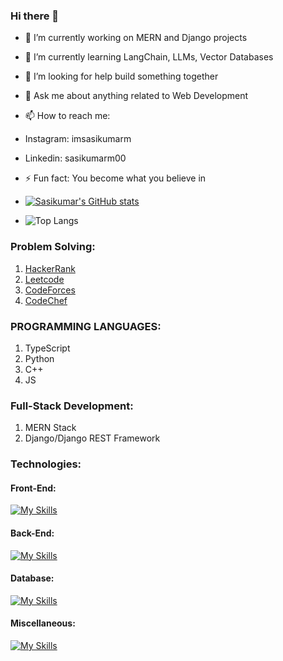 ### Hi there 👋

- 🔭 I’m currently working on MERN and Django projects
- 🌱 I’m currently learning LangChain, LLMs, Vector Databases
- 🤔 I’m looking for help build something together
- 💬 Ask me about anything related to Web Development
- 📫 How to reach me: 
-    Instagram: imsasikumarm
-    Linkedin:  sasikumarm00
- ⚡ Fun fact: You become what you believe in

- [![Sasikumar's GitHub stats](https://github-readme-stats.vercel.app/api?username=sasikumar00)](https://github.com/sasikumar00/github-readme-stats)
- ![Top Langs](https://github-readme-stats.vercel.app/api/top-langs/?username=sasikumar00&langs_count=8)

### Problem Solving:
1) [HackerRank](https://www.hackerrank.com/profile/sasikumarworks)
2) [Leetcode](https://leetcode.com/u/Sasikumar_M/)
3) [CodeForces](https://codeforces.com/profile/sasikumar_m)
4) [CodeChef](https://www.codechef.com/users/sasikumar00)

### PROGRAMMING LANGUAGES:
1) TypeScript
2) Python
3) C++
4) JS

### Full-Stack Development:
1) MERN Stack
2) Django/Django REST Framework

### Technologies:
#### Front-End:
[![My Skills](https://skillicons.dev/icons?i=figma,html,css,js,react,tailwindcss)](https://skillicons.dev)

#### Back-End:
[![My Skills](https://skillicons.dev/icons?i=nodejs,expressjs,python,django,flask,firebase)](https://skillicons.dev)

#### Database:
[![My Skills](https://skillicons.dev/icons?i=mongodb,mysql,sqlite)](https://skillicons.dev)

#### Miscellaneous:
[![My Skills](https://skillicons.dev/icons?i=bootstrap,dart,docker,firebase,git,postman,pug,vercel,vscode,redis)](https://skillicons.dev)
